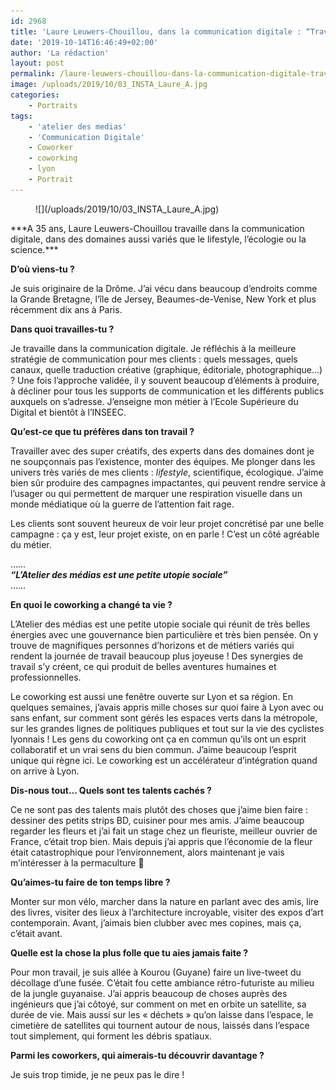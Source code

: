 ```yaml
---
id: 2968
title: 'Laure Leuwers-Chouillou, dans la communication digitale : “Travailler avec des créatifs, dans des domaines dont je ne soupçonnais pas l’existence”'
date: '2019-10-14T16:46:49+02:00'
author: 'La rédaction'
layout: post
permalink: /laure-leuwers-chouillou-dans-la-communication-digitale-travailler-avec-des-creatifs-dans-des-domaines-dont-je-ne-soupconnais-pas-lexistence/
image: /uploads/2019/10/03_INSTA_Laure_A.jpg
categories:
    - Portraits
tags:
    - 'atelier des medias'
    - 'Communication Digitale'
    - Coworker
    - coworking
    - lyon
    - Portrait
---
```


<figure class="wp-block-image">![](/uploads/2019/10/03_INSTA_Laure_A.jpg)</figure>***A 35 ans, Laure Leuwers-Chouillou travaille dans la communication digitale, dans des domaines aussi variés que le lifestyle, l’écologie ou la science.***

**D’où viens-tu ?**

Je suis originaire de la Drôme. J’ai vécu dans beaucoup d’endroits comme la Grande Bretagne, l’île de Jersey, Beaumes-de-Venise, New York et plus récemment dix ans à Paris.

**Dans quoi travailles-tu ?**

Je travaille dans la communication digitale. Je réfléchis à la meilleure stratégie de communication pour mes clients : quels messages, quels canaux, quelle traduction créative (graphique, éditoriale, photographique…) ? Une fois l’approche validée, il y souvent beaucoup d’éléments à produire, à décliner pour tous les supports de communication et les différents publics auxquels on s’adresse. J’enseigne mon métier à l’Ecole Supérieure du Digital et bientôt à l’INSEEC.

**Qu’est-ce que tu préfères dans ton travail ?**

Travailler avec des super créatifs, des experts dans des domaines dont je ne soupçonnais pas l’existence, monter des équipes. Me plonger dans les univers très variés de mes clients : *lifestyle*, scientifique, écologique. J’aime bien sûr produire des campagnes impactantes, qui peuvent rendre service à l’usager ou qui permettent de marquer une respiration visuelle dans un monde médiatique où la guerre de l’attention fait rage.

Les clients sont souvent heureux de voir leur projet concrétisé par une belle campagne : ça y est, leur projet existe, on en parle ! C’est un côté agréable du métier.

……  
***“L’Atelier des médias est une petite utopie sociale”***  
……

**En quoi le coworking a changé ta vie ?**

L’Atelier des médias est une petite utopie sociale qui réunit de très belles énergies avec une gouvernance bien particulière et très bien pensée. On y trouve de magnifiques personnes d’horizons et de métiers variés qui rendent la journée de travail beaucoup plus joyeuse ! Des synergies de travail s’y créent, ce qui produit de belles aventures humaines et professionnelles.

Le coworking est aussi une fenêtre ouverte sur Lyon et sa région. En quelques semaines, j’avais appris mille choses sur quoi faire à Lyon avec ou sans enfant, sur comment sont gérés les espaces verts dans la métropole, sur les grandes lignes de politiques publiques et tout sur la vie des cyclistes lyonnais ! Les gens du coworking ont ça en commun qu’ils ont un esprit collaboratif et un vrai sens du bien commun. J’aime beaucoup l’esprit unique qui règne ici. Le coworking est un accélérateur d’intégration quand on arrive à Lyon.

**Dis-nous tout… Quels sont tes talents cachés ?**

Ce ne sont pas des talents mais plutôt des choses que j’aime bien faire : dessiner des petits strips BD, cuisiner pour mes amis. J’aime beaucoup regarder les fleurs et j’ai fait un stage chez un fleuriste, meilleur ouvrier de France, c’était trop bien. Mais depuis j’ai appris que l’économie de la fleur était catastrophique pour l’environnement, alors maintenant je vais m’intéresser à la permaculture 🙂

**Qu’aimes-tu faire de ton temps libre ?**

Monter sur mon vélo, marcher dans la nature en parlant avec des amis, lire des livres, visiter des lieux à l’architecture incroyable, visiter des expos d’art contemporain. Avant, j’aimais bien clubber avec mes copines, mais ça, c’était avant.

**Quelle est la chose la plus folle que tu aies jamais faite ?**

Pour mon travail, je suis allée à Kourou (Guyane) faire un live-tweet du décollage d’une fusée. C’était fou cette ambiance rétro-futuriste au milieu de la jungle guyanaise. J’ai appris beaucoup de choses auprès des ingénieurs que j’ai côtoyé, sur comment on met en orbite un satellite, sa durée de vie. Mais aussi sur les « déchets » qu’on laisse dans l’espace, le cimetière de satellites qui tournent autour de nous, laissés dans l’espace tout simplement, qui forment les débris spatiaux.

**Parmi les coworkers, qui aimerais-tu découvrir davantage ?**

Je suis trop timide, je ne peux pas le dire !